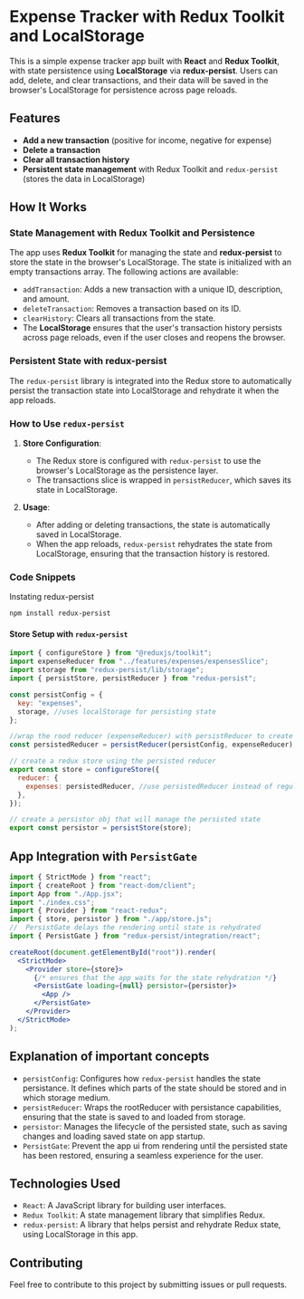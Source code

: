 # Expense Tracker with Redux Toolkit and LocalStorage

This is a simple expense tracker app built with **React** and **Redux Toolkit**, with state persistence using **LocalStorage** via **redux-persist**. Users can add, delete, and clear transactions, and their data will be saved in the browser's LocalStorage for persistence across page reloads.

## Features

- **Add a new transaction** (positive for income, negative for expense)
- **Delete a transaction**
- **Clear all transaction history**
- **Persistent state management** with Redux Toolkit and `redux-persist` (stores the data in LocalStorage)

## How It Works

### State Management with Redux Toolkit and Persistence

The app uses **Redux Toolkit** for managing the state and **redux-persist** to store the state in the browser's LocalStorage. The state is initialized with an empty transactions array. The following actions are available:

- `addTransaction`: Adds a new transaction with a unique ID, description, and amount.
- `deleteTransaction`: Removes a transaction based on its ID.
- `clearHistory`: Clears all transactions from the state.
- The **LocalStorage** ensures that the user's transaction history persists across page reloads, even if the user closes and reopens the browser.

### Persistent State with redux-persist

The `redux-persist` library is integrated into the Redux store to automatically persist the transaction state into LocalStorage and rehydrate it when the app reloads.

### How to Use `redux-persist`

1. **Store Configuration**:

   - The Redux store is configured with `redux-persist` to use the browser's LocalStorage as the persistence layer.
   - The transactions slice is wrapped in `persistReducer`, which saves its state in LocalStorage.

2. **Usage**:
   - After adding or deleting transactions, the state is automatically saved in LocalStorage.
   - When the app reloads, `redux-persist` rehydrates the state from LocalStorage, ensuring that the transaction history is restored.

### Code Snippets

Instating redux-persist

```bash
npm install redux-persist
```

#### Store Setup with `redux-persist`

```javascript
import { configureStore } from "@reduxjs/toolkit";
import expenseReducer from "../features/expenses/expensesSlice";
import storage from "redux-persist/lib/storage";
import { persistStore, persistReducer } from "redux-persist";

const persistConfig = {
  key: "expenses",
  storage, //uses localStorage for persisting state
};

//wrap the rood reducer (expenseReducer) with persistReducer to create a special reducer that will handle persisting the state
const persistedReducer = persistReducer(persistConfig, expenseReducer);

// create a redux store using the persisted reducer
export const store = configureStore({
  reducer: {
    expenses: persistedReducer, //use persistedReducer instead of regular root reducer
  },
});

// create a persistor obj that will manage the persisted state
export const persistor = persistStore(store);
```

## App Integration with `PersistGate`

```jsx
import { StrictMode } from "react";
import { createRoot } from "react-dom/client";
import App from "./App.jsx";
import "./index.css";
import { Provider } from "react-redux";
import { store, persistor } from "./app/store.js";
//  PersistGate delays the rendering until state is rehydrated
import { PersistGate } from "redux-persist/integration/react";

createRoot(document.getElementById("root")).render(
  <StrictMode>
    <Provider store={store}>
      {/* ensures that the app waits for the state rehydration */}
      <PersistGate loading={null} persistor={persistor}>
        <App />
      </PersistGate>
    </Provider>
  </StrictMode>
);
```

## Explanation of important concepts

- `persistConfig`: Configures how `redux-persist` handles the state persistance. It defines which parts of the state should be stored and
  in which storage medium.
- `persistReducer`: Wraps the rootReducer with persistance capabilities, ensuring that the state is saved to and loaded from storage.
- `persistor`: Manages the lifecycle of the persisted state, such as saving changes and loading saved state on app startup.
- `PersistGate`: Prevent the app ui from rendering until the persisted state has been restored, ensuring a seamless experience for the user.

## Technologies Used

- `React`: A JavaScript library for building user interfaces.
- `Redux Toolkit`: A state management library that simplifies Redux.
- `redux-persist`: A library that helps persist and rehydrate Redux state, using LocalStorage in this app.

## Contributing

Feel free to contribute to this project by submitting issues or pull requests.
